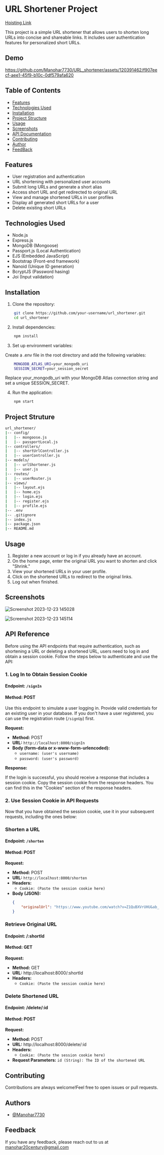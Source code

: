 
# URL Shortener Project

[Hoisting Link](https://url-shortener-aey6.onrender.com)

This project is a simple URL shortener that allows users to shorten long URLs into concise and shareable links. It includes user authentication features for personalized short URLs.


## Demo
https://github.com/Manohar7730/URL_shortener/assets/120391462/f907eecf-aee1-45f9-b10c-0df579afa620

## Table of Contents

 - [Features]()
 - [Technologies Used]()
 - [Installation]()
 - [Project Structure]()
 - [Usage]()
 - [Screenshots]()
 - [API Documentation]()
 - [Contributing]()
 - [Author]()
 - [FeedBack]()

## Features

- User registration and authentication
- URL shortening with personalized user accounts
- Submit long URLs and generate a short alias
- Access short URL and get redirected to original URL
- View and manage shortened URLs in user profiles
- Display all generated short URLs for a user
- Delete existing short URLs


## Technologies Used

- Node.js
- Express.js
- MongoDB (Mongoose)
- Passport.js (Local Authentication)
- EJS (Embedded JavaScript)
- Bootstrap (Front-end framework)
- Nanoid (Unique ID generation)
- BcryptJS (Password hasing)
- Joi (Input validation)


## Installation

1) Clone the repository:

```bash
    git clone https://github.com/your-username/url_shortener.git
    cd url_shortener
```

2) Install dependencies:

```bash
    npm install
```

3) Set up environment variables:

Create a .env file in the root directory and add the following variables:

```bash
    MONGODB_ATLAS_URI=your_mongodb_uri
    SESSION_SECRET=your_session_secret
```
Replace your_mongodb_uri with your MongoDB Atlas connection string and set a unique SESSION_SECRET.

4) Run the application:

```bash
    npm start
```
## Project Struture
```bash
url_shortener/
|-- config/
|   |-- mongoose.js
|   |-- passportLocal.js
|-- controllers/
|   |-- shortUrlController.js
|   |-- userController.js
|-- models/
|   |-- urlShortener.js
|   |-- user.js
|-- routes/
|   |-- userRouter.js
|-- views/
|   |-- layout.ejs
|   |-- home.ejs
|   |-- login.ejs
|   |-- register.ejs
|   |-- profile.ejs
|-- .env
|-- .gitignore
|-- index.js
|-- package.json
|-- README.md
```

## Usage

1) Register a new account or log in if you already have an account.
2) On the home page, enter the original URL you want to shorten and click "Shrink."
3) View your shortened URLs in your user profile.
4) Click on the shortened URLs to redirect to the original links.
5) Log out when finished.


## Screenshots
![Screenshot 2023-12-23 145028](https://github.com/Manohar7730/URL_shortener/assets/120391462/8b2c2995-a74f-4fd5-86d3-f35be1c4881c)

![Screenshot 2023-12-23 145114](https://github.com/Manohar7730/URL_shortener/assets/120391462/34c2074c-1f7c-474d-a553-ddecc16deb3b)


## API Reference

Before using the API endpoints that require authentication, such as shortening a URL or deleting a shortened URL, users need to log in and obtain a session cookie. Follow the steps below to authenticate and use the API:

### 1. Log In to Obtain Session Cookie

#### Endpoint: `/signIn`
#### Method: POST

Use this endpoint to simulate a user logging in. Provide valid credentials for an existing user in your database. If you don't have a user registered, you can use the registration route (`/signUp`) first.

**Request:**

- **Method:** POST
- **URL:** `http://localhost:8000/signIn`
- **Body (form-data or x-www-form-urlencoded):**
  - `username: (user's username)`
  - `password: (user's password)`

**Response:**

If the login is successful, you should receive a response that includes a session cookie. Copy the session cookie from the response headers. You can find this in the "Cookies" section of the response headers.

### 2. Use Session Cookie in API Requests

Now that you have obtained the session cookie, use it in your subsequent requests, including the ones below:

### Shorten a URL

#### Endpoint: `/shorten`
#### Method: POST

**Request:**

- **Method:** POST
- **URL:** `http://localhost:8000/shorten`
- **Headers:**
  - `Cookie: (Paste the session cookie here)`
- **Body (JSON):**
  ```json
  {
      "originalUrl": "https://www.youtube.com/watch?v=Z1QuBXVrUHU&ab_channel=HombaleFilms"
  }

### Retrieve Original URL

#### Endpoint: /:shortId
#### Method: GET

**Request:**

- **Method:** GET
- **URL:** http://localhost:8000/:shortId
- **Headers:**
    - `Cookie: (Paste the session cookie here)`

### Delete Shortened URL
#### Endpoint: /delete/:id
#### Method: POST

**Request:**

- **Method:** POST
- **URL:** http://localhost:8000/delete/:id
- **Headers:**
    - `Cookie: (Paste the session cookie here)`
- **Request Parameters:**
    `id (String): The ID of the shortened URL`


## Contributing

Contributions are always welcome!Feel free to open issues or pull requests.


## Authors

- [@Manohar7730](https://github.com/Manohar7730)

## Feedback

If you have any feedback, please reach out to us at manohar20century@gmail.com


